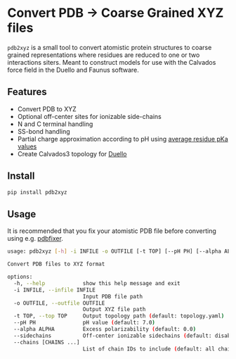 # Convert PDB → Coarse Grained XYZ files

`pdb2xyz` is a small tool to convert atomistic protein structures to coarse grained representations where residues
are reduced to one or two interactions siters.
Meant to construct models for use with the Calvados force field in the Duello and Faunus software.

## Features

- Convert PDB to XYZ
- Optional off-center sites for ionizable side-chains
- N and C terminal handling
- SS-bond handling
- Partial charge approximation according to pH using
[average residue pKa values](https://doi.org/10.1093/database/baz024)
- Create Calvados3 topology for [Duello](https://github.com/mlund/duello)

## Install

```sh
pip install pdb2xyz
```

## Usage

It is recommended that you fix your atomistic PDB file before converting
using e.g. [pdbfixer](https://github.com/openmm/pdbfixer?tab=readme-ov-file).

```sh
usage: pdb2xyz [-h] -i INFILE -o OUTFILE [-t TOP] [--pH PH] [--alpha ALPHA] [--sidechains]

Convert PDB files to XYZ format

options:
  -h, --help            show this help message and exit
  -i INFILE, --infile INFILE
                        Input PDB file path
  -o OUTFILE, --outfile OUTFILE
                        Output XYZ file path
  -t TOP, --top TOP     Output topology path (default: topology.yaml)
  --pH PH               pH value (default: 7.0)
  --alpha ALPHA         Excess polarizability (default: 0.0)
  --sidechains          Off-center ionizable sidechains (default: disabled)
  --chains [CHAINS ...]
                        List of chain IDs to include (default: all chains)
```
